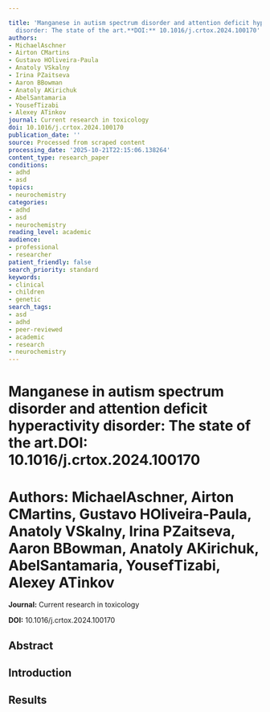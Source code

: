 ```yaml
---

title: 'Manganese in autism spectrum disorder and attention deficit hyperactivity
  disorder: The state of the art.**DOI:** 10.1016/j.crtox.2024.100170'
authors:
- MichaelAschner
- Airton CMartins
- Gustavo HOliveira-Paula
- Anatoly VSkalny
- Irina PZaitseva
- Aaron BBowman
- Anatoly AKirichuk
- AbelSantamaria
- YousefTizabi
- Alexey ATinkov
journal: Current research in toxicology
doi: 10.1016/j.crtox.2024.100170
publication_date: ''
source: Processed from scraped content
processing_date: '2025-10-21T22:15:06.138264'
content_type: research_paper
conditions:
- adhd
- asd
topics:
- neurochemistry
categories:
- adhd
- asd
- neurochemistry
reading_level: academic
audience:
- professional
- researcher
patient_friendly: false
search_priority: standard
keywords:
- clinical
- children
- genetic
search_tags:
- asd
- adhd
- peer-reviewed
- academic
- research
- neurochemistry
---
```




# Manganese in autism spectrum disorder and attention deficit hyperactivity disorder: The state of the art.**DOI:** 10.1016/j.crtox.2024.100170

# **Authors:** MichaelAschner, Airton CMartins, Gustavo HOliveira-Paula, Anatoly VSkalny, Irina PZaitseva, Aaron BBowman, Anatoly AKirichuk, AbelSantamaria, YousefTizabi, Alexey ATinkov

**Journal:** Current research in toxicology

**DOI:** 10.1016/j.crtox.2024.100170

## Abstract

## Introduction

## Results